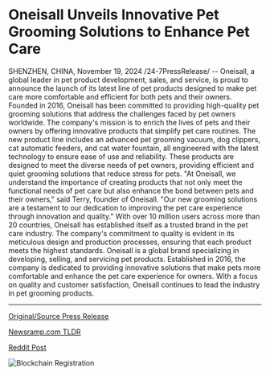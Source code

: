 # Oneisall Unveils Innovative Pet Grooming Solutions to Enhance Pet Care

SHENZHEN, CHINA, November 19, 2024 /24-7PressRelease/ -- Oneisall, a global leader in pet product development, sales, and service, is proud to announce the launch of its latest line of pet products designed to make pet care more comfortable and efficient for both pets and their owners.  Founded in 2016, Oneisall has been committed to providing high-quality pet grooming solutions that address the challenges faced by pet owners worldwide. The company's mission is to enrich the lives of pets and their owners by offering innovative products that simplify pet care routines.  The new product line includes an advanced pet grooming vacuum, dog clippers, cat automatic feeders, and cat water fountain, all engineered with the latest technology to ensure ease of use and reliability. These products are designed to meet the diverse needs of pet owners, providing efficient and quiet grooming solutions that reduce stress for pets.  "At Oneisall, we understand the importance of creating products that not only meet the functional needs of pet care but also enhance the bond between pets and their owners," said Terry, founder of Oneisall. "Our new grooming solutions are a testament to our dedication to improving the pet care experience through innovation and quality."  With over 10 million users across more than 20 countries, Oneisall has established itself as a trusted brand in the pet care industry. The company's commitment to quality is evident in its meticulous design and production processes, ensuring that each product meets the highest standards.  Oneisall is a global brand specializing in developing, selling, and servicing pet products. Established in 2016, the company is dedicated to providing innovative solutions that make pets more comfortable and enhance the pet care experience for owners. With a focus on quality and customer satisfaction, Oneisall continues to lead the industry in pet grooming products. 

---

[Original/Source Press Release](https://www.24-7pressrelease.com/press-release/516296/oneisall-unveils-innovative-pet-grooming-solutions-to-enhance-pet-care)
                    

[Newsramp.com TLDR](https://newsramp.com/curated-news/oneisall-launches-innovative-line-of-pet-products-for-comfortable-and-efficient-pet-care/f42edb8f411efe1925344019f3242ed3) 

 



[Reddit Post](https://www.reddit.com/r/Business_NewsRamp/comments/1gusiow/oneisall_launches_innovative_line_of_pet_products/) 



![Blockchain Registration](https://cdn.newsramp.app/24-7PressRelease/qrcode/2411/19/rubyaWFi.webp)